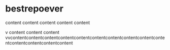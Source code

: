 # bestrepoever
content
content
content
content
content

v
content
content
content
vvcontentcontentcontentcontentcontentcontentcontentcontentcontentcontentcontentcontentcontentcontent